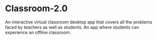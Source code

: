 # Classroom-2.0
An interactive virtual classroom desktop app that covers all the problems faced by teachers as well as students. An app where  students can experience an offline classroom.
